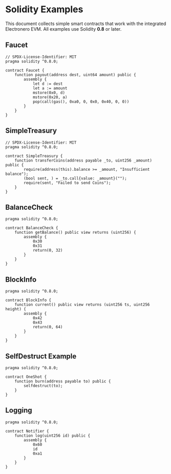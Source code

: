 # Solidity Examples

This document collects simple smart contracts that work with the integrated Electronero EVM. All examples use Solidity **0.8** or later.

## Faucet
```solidity
// SPDX-License-Identifier: MIT
pragma solidity ^0.8.0;

contract Faucet {
    function payout(address dest, uint64 amount) public {
        assembly {
            let d := dest
            let a := amount
            mstore(0x0, d)
            mstore(0x20, a)
            pop(call(gas(), 0xa0, 0, 0x0, 0x40, 0, 0))
        }
    }
}
```

## SimpleTreasury
```solidity
// SPDX-License-Identifier: MIT
pragma solidity ^0.8.0;

contract SimpleTreasury {
    function transferCoins(address payable _to, uint256 _amount) public {
        require(address(this).balance >= _amount, "Insufficient balance");
        (bool sent, ) = _to.call{value: _amount}("");
        require(sent, "Failed to send Coins");
    }
}
```

## BalanceCheck
```solidity
pragma solidity ^0.8.0;

contract BalanceCheck {
    function getBalance() public view returns (uint256) {
        assembly {
            0x30
            0x31
            return(0, 32)
        }
    }
}
```

## BlockInfo
```solidity
pragma solidity ^0.8.0;

contract BlockInfo {
    function current() public view returns (uint256 ts, uint256 height) {
        assembly {
            0x42
            0x43
            return(0, 64)
        }
    }
}
```

## SelfDestruct Example
```solidity
pragma solidity ^0.8.0;

contract OneShot {
    function burn(address payable to) public {
        selfdestruct(to);
    }
}
```

## Logging
```solidity
pragma solidity ^0.8.0;

contract Notifier {
    function log(uint256 id) public {
        assembly {
            0x60
            id
            0xa1
        }
    }
}
```
